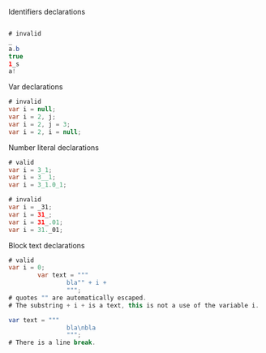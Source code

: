 Identifiers declarations
```java

# invalid
_
a.b
true
1_s
a!
```

Var declarations
```java
# invalid
var i = null;
var i = 2, j;
var i = 2, j = 3;
var i = 2, i = null;

```

Number literal declarations
```java
# valid
var i = 3_1;
var i = 3__1;
var i = 3_1.0_1;

# invalid
var i = _31;
var i = 31_;
var i = 31_.01;
var i = 31._01;
```

Block text declarations
```java
# valid
var i = 0;
		var text = """
				bla"" + i + 
				""";
# quotes "" are automatically escaped.
# The substring + i + is a text, this is not a use of the variable i.

var text = """
				bla\nbla
				""";
# There is a line break.
```
